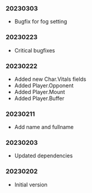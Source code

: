 ### 20230303

  * Bugfix for fog setting

### 20230223

  * Critical bugfixes

### 20230222

  * Added new Char.Vitals fields
  * Added Player.Opponent
  * Added Player.Mount
  * Added Player.Buffer

### 20230211

  * Add name and fullname

### 20230203

  * Updated dependencies

### 20230202

  * Initial version
